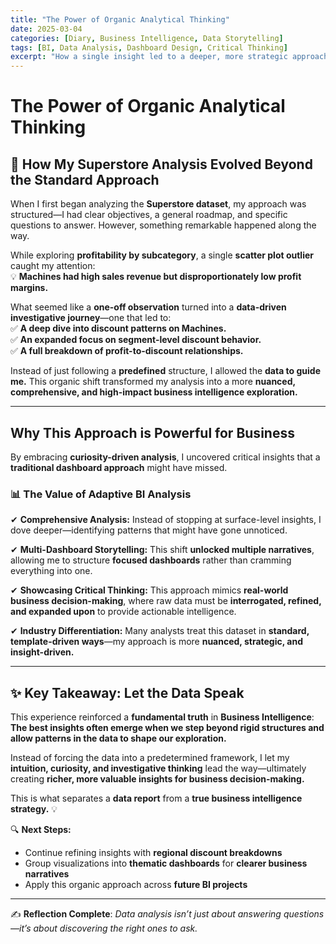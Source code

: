 ```yaml
---
title: "The Power of Organic Analytical Thinking"
date: 2025-03-04
categories: [Diary, Business Intelligence, Data Storytelling]
tags: [BI, Data Analysis, Dashboard Design, Critical Thinking]
excerpt: "How a single insight led to a deeper, more strategic approach to Business Intelligence analysis."
---
```


# The Power of Organic Analytical Thinking  

## 🌱 How My Superstore Analysis Evolved Beyond the Standard Approach  

When I first began analyzing the **Superstore dataset**, my approach was structured—I had clear objectives, a general roadmap, and specific questions to answer. However, something remarkable happened along the way.  

While exploring **profitability by subcategory**, a single **scatter plot outlier** caught my attention:  
💡 **Machines had high sales revenue but disproportionately low profit margins.**  

What seemed like a **one-off observation** turned into a **data-driven investigative journey**—one that led to:  
✅ **A deep dive into discount patterns on Machines.**  
✅ **An expanded focus on segment-level discount behavior.**  
✅ **A full breakdown of profit-to-discount relationships.**  

Instead of just following a **predefined** structure, I allowed the **data to guide me.** This organic shift transformed my analysis into a more **nuanced, comprehensive, and high-impact business intelligence exploration.**  

---

##  Why This Approach is Powerful for Business  

By embracing **curiosity-driven analysis**, I uncovered critical insights that a **traditional dashboard approach** might have missed.  

### **📊 The Value of Adaptive BI Analysis**  

✔ **Comprehensive Analysis:** Instead of stopping at surface-level insights, I dove deeper—identifying patterns that might have gone unnoticed.  

✔ **Multi-Dashboard Storytelling:** This shift **unlocked multiple narratives**, allowing me to structure **focused dashboards** rather than cramming everything into one.  

✔ **Showcasing Critical Thinking:** This approach mimics **real-world business decision-making**, where raw data must be **interrogated, refined, and expanded upon** to provide actionable intelligence.  

✔ **Industry Differentiation:** Many analysts treat this dataset in **standard, template-driven ways**—my approach is more **nuanced, strategic, and insight-driven.**  

---

## ✨ Key Takeaway: Let the Data Speak  

This experience reinforced a **fundamental truth** in **Business Intelligence**:  
**The best insights often emerge when we step beyond rigid structures and allow patterns in the data to shape our exploration.**  

Instead of forcing the data into a predetermined framework, I let my **intuition, curiosity, and investigative thinking** lead the way—ultimately creating **richer, more valuable insights for business decision-making.**  

This is what separates a **data report** from a **true business intelligence strategy.** 💡  

🔍 **Next Steps:**  
- Continue refining insights with **regional discount breakdowns**  
- Group visualizations into **thematic dashboards** for **clearer business narratives**  
- Apply this organic approach across **future BI projects**  

---

✍️ **Reflection Complete**: *Data analysis isn’t just about answering questions—it’s about discovering the right ones to ask.*  

